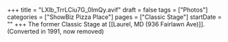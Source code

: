 +++
title = "LXlb_TrrLCiu7G_0ImQy.avif"
draft = false
tags = ["Photos"]
categories = ["ShowBiz Pizza Place"]
pages = ["Classic Stage"]
startDate = ""
+++
The former Classic Stage at [[Laurel, MD (936 Fairlawn Ave)]]. (Converted in 1991, now removed)
